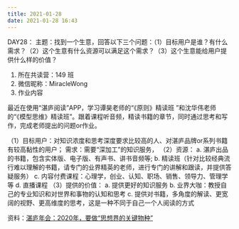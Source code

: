 ```yaml
---
title: 2021-01-28
date: 2021-01-28 16:43
---
```


DAY28：
主题：找到一个生意，回答以下三个问题：（1）目标用户是谁？有什么需求？（2）这个生意有什么资源可以满足这个需求？（3）这个生意能给用户提供什么样的价值？

1. 所在共读营：149 班
2. 微信昵称：MiracleWong
3. 作业内容

最近在使用“湛庐阅读”APP，学习谭昊老师的“《原则》精读班 ”和沈华伟老师的“《模型思维》精读班”。跟着课程听音频，精读书籍的章节，同时通过思考和写作，完成老师提出的问题or作业。

（1）目标用户：对知识浓度和思考深度要求比较高的人、对湛庐品牌or系列书籍有较高黏性的用户； 需求：需要“深加工”的知识服务，
（2）资源：
    a. 湛庐出品的书籍，包含实体版、电子版、有声书、讲书音频等;
    b. 精读班（针对比较经典流行难以理解的书籍，请专门的业界精英的老师，进行专门的讲解和跟读，并提供答疑服务）
    c. 内容付费课程：心理学，创业、认知、职场、销售、领导力、管理学等
    d. 直播课程
（3）提供的价值：
    a. 提供更好的知识服务
    b. 业界大咖：教授自己的专业知识和对世界和事物的认知和思考
    c. 提供对书籍，多角度的解读、更宽阔的视野、更高维度的思考，这是一种不同于自己一个人阅读的方式


资料：[湛庐年会：2020年，要做“思想界的关键物种”](http://news.youth.cn/gn/202001/t20200114_12169099.htm)